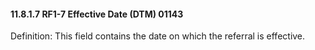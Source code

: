 #### 11.8.1.7 RF1-7 Effective Date (DTM) 01143

Definition: This field contains the date on which the referral is effective.

